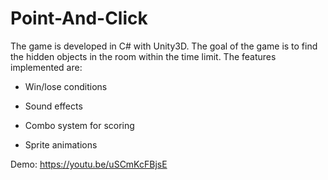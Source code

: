 # Point-And-Click

The game is developed in C# with Unity3D. The goal of the game is to find the hidden objects in the room within the time limit. The features implemented are:

 - Win/lose conditions

 - Sound effects

 - Combo system for scoring

 - Sprite animations
 
 Demo: https://youtu.be/uSCmKcFBjsE
